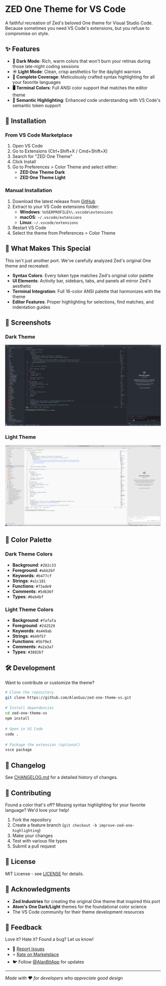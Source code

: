 # ZED One Theme for VS Code

A faithful recreation of Zed's beloved One theme for Visual Studio Code. Because sometimes you need VS Code's extensions, but you refuse to compromise on style.

## ✨ Features

- **🌙 Dark Mode**: Rich, warm colors that won't burn your retinas during those late-night coding sessions
- **☀️ Light Mode**: Clean, crisp aesthetics for the daylight warriors
- **🎨 Complete Coverage**: Meticulously crafted syntax highlighting for all your favorite languages
- **🖥️ Terminal Colors**: Full ANSI color support that matches the editor theme
- **🔧 Semantic Highlighting**: Enhanced code understanding with VS Code's semantic token support

## 🚀 Installation

### From VS Code Marketplace
1. Open VS Code
2. Go to Extensions (Ctrl+Shift+X / Cmd+Shift+X)
3. Search for "ZED One Theme"
4. Click Install
5. Go to Preferences > Color Theme and select either:
   - **ZED One Theme Dark**
   - **ZED One Theme Light**

### Manual Installation
1. Download the latest release from [GitHub](https://github.com/alanguo/zed-one-theme-vs/releases)
2. Extract to your VS Code extensions folder:
   - **Windows**: `%USERPROFILE%\.vscode\extensions`
   - **macOS**: `~/.vscode/extensions`
   - **Linux**: `~/.vscode/extensions`
3. Restart VS Code
4. Select the theme from Preferences > Color Theme

## 🎯 What Makes This Special

This isn't just another port. We've carefully analyzed Zed's original One theme and recreated:

- **Syntax Colors**: Every token type matches Zed's original color palette
- **UI Elements**: Activity bar, sidebars, tabs, and panels all mirror Zed's aesthetic
- **Terminal Integration**: Full 16-color ANSI palette that harmonizes with the theme
- **Editor Features**: Proper highlighting for selections, find matches, and indentation guides

## 📸 Screenshots

### Dark Theme
![ZED One Dark Theme](https://github.com/AlanGuo/zed-one-theme-vs/blob/master/screenshots/dark-preview.png?raw=true)

### Light Theme
![ZED One Light Theme](https://github.com/AlanGuo/zed-one-theme-vs/blob/master/screenshots/light-preview.png?raw=true)

## 🎨 Color Palette

### Dark Theme Colors
- **Background**: `#282c33`
- **Foreground**: `#abb2bf`
- **Keywords**: `#b477cf`
- **Strings**: `#a1c181`
- **Functions**: `#73ade9`
- **Comments**: `#5d636f`
- **Types**: `#6eb4bf`

### Light Theme Colors
- **Background**: `#fafafa`
- **Foreground**: `#242529`
- **Keywords**: `#a449ab`
- **Strings**: `#649f57`
- **Functions**: `#5b79e3`
- **Comments**: `#a2a3a7`
- **Types**: `#3882b7`

## 🛠️ Development

Want to contribute or customize the theme?

```bash
# Clone the repository
git clone https://github.com/AlanGuo/zed-one-theme-vs.git

# Install dependencies
cd zed-one-theme-vs
npm install

# Open in VS Code
code .

# Package the extension (optional)
vsce package
```

## 📝 Changelog

See [CHANGELOG.md](CHANGELOG.md) for a detailed history of changes.

## 🤝 Contributing

Found a color that's off? Missing syntax highlighting for your favorite language? We'd love your help!

1. Fork the repository
2. Create a feature branch (`git checkout -b improve-zed-one-highlighting`)
3. Make your changes
4. Test with various file types
5. Submit a pull request

## 📄 License

MIT License - see [LICENSE](LICENSE) for details.

## 🙏 Acknowledgments

- **Zed Industries** for creating the original One theme that inspired this port
- **Atom's One Dark/Light** themes for the foundational color science
- The VS Code community for their theme development resources

## 💬 Feedback

Love it? Hate it? Found a bug? Let us know!

- 🐛 [Report Issues](https://github.com/AlanGuo/zed-one-theme-vs/issues)
- ⭐ [Rate on Marketplace](https://marketplace.visualstudio.com/items?itemName=AlanGuo.zed-one-theme-for-vscode)
- 🐦 Follow [@AlanBitApp](https://x.com/AlanBitApp) for updates

---

*Made with ❤️ for developers who appreciate good design*
